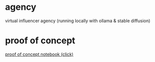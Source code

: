 # agency

virtual influencer agency (running locally with ollama & stable diffusion)

# proof of concept

[proof of concept notebook (click)](https://github.com/thezapalsky/agency/blob/main/poc.ipynb)
